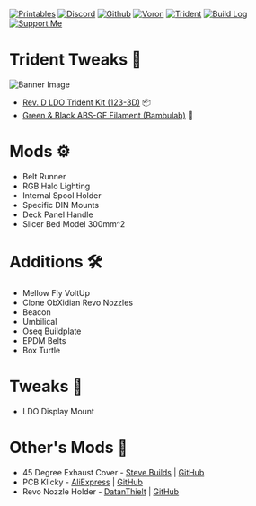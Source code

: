 [![Printables](https://img.shields.io/badge/Printables-orange?style=for-the-badge&logo=printables&logoColor=white)](https://www.printables.com/@AlexanderT_Moss)
[![Discord](https://img.shields.io/badge/Discord-7289da?style=for-the-badge&logo=discord&logoColor=white)](https://discord.com/users/alexandertmoss)
[![Github](https://img.shields.io/badge/Github-494e52?style=for-the-badge&logo=github)](https://github.com/Alexander-T-Moss)
[![Voron](https://img.shields.io/static/v1?label=&message=Voron&color=%23ED3023&style=for-the-badge&logo=Voron+Design)](https://vorondesign.com/)
[![Trident](https://img.shields.io/badge/Trident-10c413?style=for-the-badge&logo=vorondesign)](https://vorondesign.com/voron_trident)
[![Build Log](https://img.shields.io/badge/Build_Log-AC75D7?style=for-the-badge&logo=PDM&logoColor=white)](https://github.com/Alexander-T-Moss)
[![Support Me](https://img.shields.io/badge/Support_Me-FF6433?style=for-the-badge&logo=kofi&logoColor=white)](https://ko-fi.com/alexandertmoss)

# Trident Tweaks 🔱
![Banner Image](/Images/Banner_Image.png)

- [Rev. D LDO Trident Kit (123-3D)](https://www.123-3d.co.uk/LDO-Voron-Trident-rev-D-300-KIT-Black-i10696-t117020.html) 📦
- [Green & Black ABS-GF Filament (Bambulab)](https://us.store.bambulab.com/products/abs-gf) 🧵

# Mods ⚙️
- Belt Runner
- RGB Halo Lighting
- Internal Spool Holder
- Specific DIN Mounts
- Deck Panel Handle
- Slicer Bed Model 300mm^2

# Additions 🛠️
- Mellow Fly VoltUp
- Clone ObXidian Revo Nozzles
- Beacon
- Umbilical
- Oseq Buildplate
- EPDM Belts
- Box Turtle

# Tweaks 🔧
- LDO Display Mount


# Other's Mods 🔨
- 45 Degree Exhaust Cover - [Steve Builds](https://github.com/stvptrsn) | [GitHub](https://github.com/stvptrsn/Printer_Stuff/tree/main/Voron_Trident_and_2/Common/PTFE_Rear_Inlet)
- PCB Klicky - [AliExpress](https://s.click.aliexpress.com/e/_okwq3Ky) | [GitHub](https://github.com/tanaes/whopping_Voron_mods/tree/main/pcb_klicky)
- Revo Nozzle Holder - [DatanThielt](https://github.com/DatenThielt) | [GitHub](https://github.com/VoronDesign/VoronUsers/tree/main/printer_mods/Daten/Voron_2.4_Revo_Nozzle_Holder)
